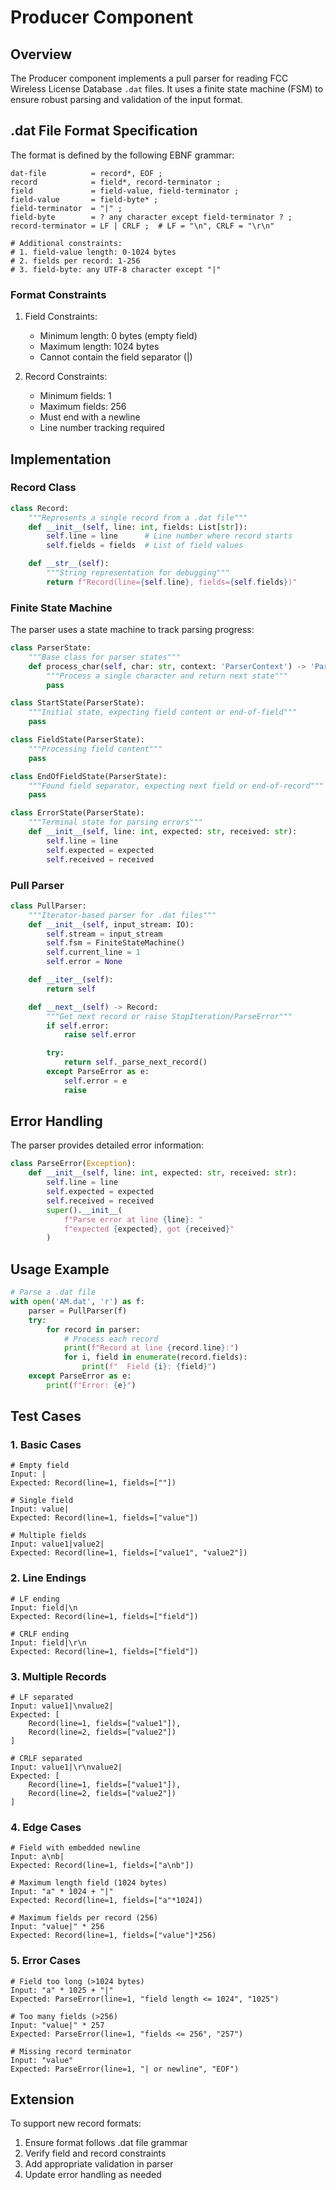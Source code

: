 # Producer Component

## Overview

The Producer component implements a pull parser for reading FCC Wireless License Database `.dat` files. It uses a finite state machine (FSM) to ensure robust parsing and validation of the input format.

## .dat File Format Specification

The format is defined by the following EBNF grammar:

```ebnf
dat-file          = record*, EOF ;
record            = field*, record-terminator ;
field             = field-value, field-terminator ;
field-value       = field-byte* ;
field-terminator  = "|" ;
field-byte        = ? any character except field-terminator ? ;
record-terminator = LF | CRLF ;  # LF = "\n", CRLF = "\r\n"

# Additional constraints:
# 1. field-value length: 0-1024 bytes
# 2. fields per record: 1-256
# 3. field-byte: any UTF-8 character except "|"
```

### Format Constraints

1. Field Constraints:
   - Minimum length: 0 bytes (empty field)
   - Maximum length: 1024 bytes
   - Cannot contain the field separator (|)

2. Record Constraints:
   - Minimum fields: 1
   - Maximum fields: 256
   - Must end with a newline
   - Line number tracking required

## Implementation

### Record Class

```python
class Record:
    """Represents a single record from a .dat file"""
    def __init__(self, line: int, fields: List[str]):
        self.line = line      # Line number where record starts
        self.fields = fields  # List of field values

    def __str__(self):
        """String representation for debugging"""
        return f"Record(line={self.line}, fields={self.fields})"
```

### Finite State Machine

The parser uses a state machine to track parsing progress:

```python
class ParserState:
    """Base class for parser states"""
    def process_char(self, char: str, context: 'ParserContext') -> 'ParserState':
        """Process a single character and return next state"""
        pass

class StartState(ParserState):
    """Initial state, expecting field content or end-of-field"""
    pass

class FieldState(ParserState):
    """Processing field content"""
    pass

class EndOfFieldState(ParserState):
    """Found field separator, expecting next field or end-of-record"""
    pass

class ErrorState(ParserState):
    """Terminal state for parsing errors"""
    def __init__(self, line: int, expected: str, received: str):
        self.line = line
        self.expected = expected
        self.received = received
```

### Pull Parser

```python
class PullParser:
    """Iterator-based parser for .dat files"""
    def __init__(self, input_stream: IO):
        self.stream = input_stream
        self.fsm = FiniteStateMachine()
        self.current_line = 1
        self.error = None

    def __iter__(self):
        return self

    def __next__(self) -> Record:
        """Get next record or raise StopIteration/ParseError"""
        if self.error:
            raise self.error

        try:
            return self._parse_next_record()
        except ParseError as e:
            self.error = e
            raise
```

## Error Handling

The parser provides detailed error information:

```python
class ParseError(Exception):
    def __init__(self, line: int, expected: str, received: str):
        self.line = line
        self.expected = expected
        self.received = received
        super().__init__(
            f"Parse error at line {line}: "
            f"expected {expected}, got {received}"
        )
```

## Usage Example

```python
# Parse a .dat file
with open('AM.dat', 'r') as f:
    parser = PullParser(f)
    try:
        for record in parser:
            # Process each record
            print(f"Record at line {record.line}:")
            for i, field in enumerate(record.fields):
                print(f"  Field {i}: {field}")
    except ParseError as e:
        print(f"Error: {e}")
```

## Test Cases

### 1. Basic Cases
```text
# Empty field
Input: |
Expected: Record(line=1, fields=[""])

# Single field
Input: value|
Expected: Record(line=1, fields=["value"])

# Multiple fields
Input: value1|value2|
Expected: Record(line=1, fields=["value1", "value2"])
```

### 2. Line Endings
```text
# LF ending
Input: field|\n
Expected: Record(line=1, fields=["field"])

# CRLF ending
Input: field|\r\n
Expected: Record(line=1, fields=["field"])
```

### 3. Multiple Records
```text
# LF separated
Input: value1|\nvalue2|
Expected: [
    Record(line=1, fields=["value1"]),
    Record(line=2, fields=["value2"])
]

# CRLF separated
Input: value1|\r\nvalue2|
Expected: [
    Record(line=1, fields=["value1"]),
    Record(line=2, fields=["value2"])
]
```

### 4. Edge Cases
```text
# Field with embedded newline
Input: a\nb|
Expected: Record(line=1, fields=["a\nb"])

# Maximum length field (1024 bytes)
Input: "a" * 1024 + "|"
Expected: Record(line=1, fields=["a"*1024])

# Maximum fields per record (256)
Input: "value|" * 256
Expected: Record(line=1, fields=["value"]*256)
```

### 5. Error Cases
```text
# Field too long (>1024 bytes)
Input: "a" * 1025 + "|"
Expected: ParseError(line=1, "field length <= 1024", "1025")

# Too many fields (>256)
Input: "value|" * 257
Expected: ParseError(line=1, "fields <= 256", "257")

# Missing record terminator
Input: "value"
Expected: ParseError(line=1, "| or newline", "EOF")
```

## Extension

To support new record formats:

1. Ensure format follows .dat file grammar
2. Verify field and record constraints
3. Add appropriate validation in parser
4. Update error handling as needed
